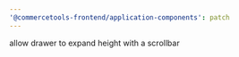 ```yaml
---
'@commercetools-frontend/application-components': patch
---
```


allow drawer to expand height with a scrollbar
